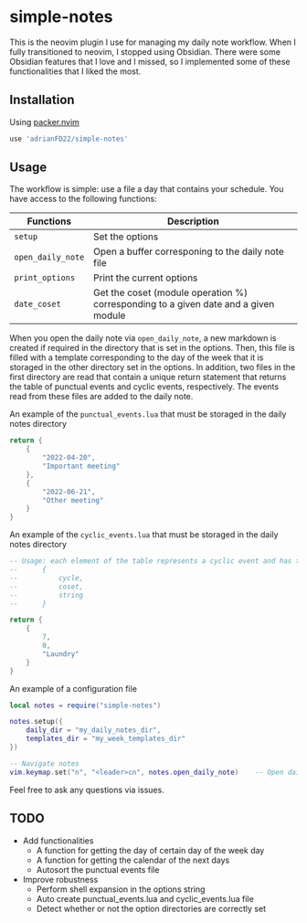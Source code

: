 
# simple-notes

This is the neovim plugin I use for managing my daily note workflow. When I fully transitioned to neovim, I stopped using Obsidian. There were some Obsidian features that I love and I missed, so I implemented some of these functionalities that I liked the most.


## Installation

Using [packer.nvim](https://github.com/wbthomason/packer.nvim)

```lua
use 'adrianFD22/simple-notes'
```


## Usage

The workflow is simple: use a file a day that contains your schedule. You have access to the following functions:

| Functions         | Description                                                                         |
|-------------------|-------------------------------------------------------------------------------------|
| `setup`           | Set the options                                                                     |
| `open_daily_note` | Open a buffer corresponing to the daily note file                                   |
| `print_options`   | Print the current options                                                           |
| `date_coset`      | Get the coset (module operation %) corresponding to a given date and a given module |

When you open the daily note via `open_daily_note`, a new markdown is created if required in the directory that is set in the options. Then, this file is filled with a template corresponding to the day of the week that it is storaged in the other directory set in the options. In addition, two files in the first directory are read that contain a unique return statement that returns the table of punctual events and cyclic events, respectively. The events read from these files are added to the daily note.

An example of the `punctual_events.lua` that must be storaged in the daily notes directory
```lua
return {
    {
        "2022-04-20",
        "Important meeting"
    },
    {
        "2022-06-21",
        "Other meeting"
    }
}
```

An example of the `cyclic_events.lua` that must be storaged in the daily notes directory
```lua
-- Usage: each element of the table represents a cyclic event and has the following format:
--      {
--          cycle,
--          coset,
--          string
--      }

return {
    {
        7,
        0,
        "Laundry"
    }
}

```

An example of a configuration file
```lua
local notes = require("simple-notes")

notes.setup({
    daily_dir = "my_daily_notes_dir",
    templates_dir = "my_week_templates_dir"
})

-- Navigate notes
vim.keymap.set("n", "<leader>cn", notes.open_daily_note)	-- Open daily note
```

Feel free to ask any questions via issues.


## TODO

- Add functionalities
    - A function for getting the day of certain day of the week day
    - A function for getting the calendar of the next days
    - Autosort the punctual events file
- Improve robustness
    - Perform shell expansion in the options string
    - Auto create punctual_events.lua and cyclic_events.lua file
    - Detect whether or not the option directories are correctly set
